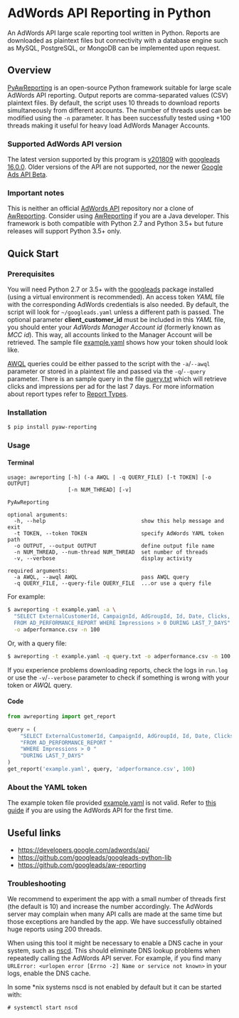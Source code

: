 # AdWords API Reporting in Python

An AdWords API large scale reporting tool written in Python. Reports are downloaded as plaintext files but connectivity
with a database engine such as MySQL, PostgreSQL, or MongoDB can be implemented upon request.

## Overview

[PyAwReporting](https://github.com/gmontamat/pyaw-reporting) is an open-source Python framework suitable for large scale
AdWords API reporting. Output reports are comma-separated values (CSV) plaintext files. By default, the script uses 10
threads to download reports simultaneously from different accounts. The number of threads used can be modified using the
`-n` parameter. It has been successfully tested using +100 threads making it useful for heavy load AdWords Manager
Accounts.

### Supported AdWords API version

The latest version supported by this program is
[v201809](https://ads-developers.googleblog.com/2018/09/announcing-v201809-of-adwords-api.html) with
[googleads 16.0.0](https://pypi.python.org/pypi/googleads). Older versions of the API are not supported, nor the newer
[Google Ads API Beta](https://developers.google.com/google-ads/api/docs/start).

### Important notes

This is neither an official [AdWords API](https://developers.google.com/adwords/api/) repository nor a clone of
[AwReporting](https://github.com/googleads/aw-reporting). Consider using
[AwReporting](https://github.com/googleads/aw-reporting) if you are a Java developer. This framework is both compatible
with Python 2.7 and Python 3.5+ but future releases will support Python 3.5+ only.

## Quick Start

### Prerequisites

You will need Python 2.7 or 3.5+ with the [googleads](https://pypi.python.org/pypi/googleads) package installed (using a
virtual environment is recommended). An access token *YAML* file with the corresponding AdWords credentials is also
needed. By default, the script will look for `~/googleads.yaml` unless a different path is passed. The optional
parameter **client\_customer\_id** must be included in this *YAML* file, you should enter your *AdWords Manager Account
id* (formerly known as *MCC id*). This way, all accounts linked to the Manager Account will be retrieved. The sample
file [example.yaml](awreporting/example.yaml) shows how your token should look like.

[AWQL](https://developers.google.com/adwords/api/docs/guides/awql) queries could be either passed to the script with the
`-a`/`--awql` parameter or stored in a plaintext file and passed via the `-q`/`--query` parameter. There is an sample
query in the file [query.txt](awreporting/query.txt) which will retrieve clicks and impressions per ad for the last 7
days. For more information about report types refer to
[Report Types](https://developers.google.com/adwords/api/docs/appendix/reports).

### Installation

```bash
$ pip install pyaw-reporting
```

### Usage

#### Terminal

```
usage: awreporting [-h] (-a AWQL | -q QUERY_FILE) [-t TOKEN] [-o OUTPUT]
                   [-n NUM_THREAD] [-v]

PyAwReporting

optional arguments:
  -h, --help                              show this help message and exit
  -t TOKEN, --token TOKEN                 specify AdWords YAML token path
  -o OUTPUT, --output OUTPUT              define output file name
  -n NUM_THREAD, --num-thread NUM_THREAD  set number of threads
  -v, --verbose                           display activity

required arguments:
  -a AWQL, --awql AWQL                    pass AWQL query
  -q QUERY_FILE, --query-file QUERY_FILE  ...or use a query file
```

For example:

```bash
$ awreporting -t example.yaml -a \
  "SELECT ExternalCustomerId, CampaignId, AdGroupId, Id, Date, Clicks, Impressions \
  FROM AD_PERFORMANCE_REPORT WHERE Impressions > 0 DURING LAST_7_DAYS" \
  -o adperformance.csv -n 100
```

Or, with a query file:

```bash
$ awreporting -t example.yaml -q query.txt -o adperformance.csv -n 100
```

If you experience problems downloading reports, check the logs in `run.log` or use the `-v`/`--verbose` parameter to
check if something is wrong with your token or *AWQL* query.

#### Code

```python
from awreporting import get_report

query = (
    "SELECT ExternalCustomerId, CampaignId, AdGroupId, Id, Date, Clicks, Impressions "
    "FROM AD_PERFORMANCE_REPORT "
    "WHERE Impressions > 0 "
    "DURING LAST_7_DAYS"
)
get_report('example.yaml', query, 'adperformance.csv', 100)
```

### About the YAML token

The example token file provided [example.yaml](awreporting/example.yaml) is not valid. Refer to
[this guide](https://developers.google.com/adwords/api/docs/guides/first-api-call) if you are using the AdWords API for
the first time.

## Useful links

* https://developers.google.com/adwords/api/
* https://github.com/googleads/googleads-python-lib
* https://github.com/googleads/aw-reporting

### Troubleshooting

We recommend to experiment the app with a small number of threads first (the default is 10) and increase the number
accordingly. The AdWords server may complain when many API calls are made at the same time but those exceptions are
handled by the app. We have successfully obtained huge reports using 200 threads.

When using this tool it might be necessary to enable a DNS cache in your system, such as
[nscd](http://man7.org/linux/man-pages/man8/nscd.8.html). This should eliminate DNS lookup problems when repeatedly
calling the AdWords API server. For example, if you find many `URLError: <urlopen error [Errno -2] Name or service
not known>` in your logs, enable the DNS cache.

In some *nix systems nscd is not enabled by default but it can be started with:

```
# systemctl start nscd
```
